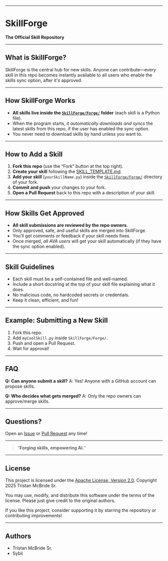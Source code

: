 ﻿
---

# SkillForge

**The Official Skill Repository**

---

## What is SkillForge?

SkillForge is the central hub for new skills. Anyone can contribute—every skill in this repo becomes instantly 
available to all users who enable the skills sync option, after it's approved.

---

## How SkillForge Works

* **All skills live inside the [`SkillForge/Forge/`](./SkillForge/Forge) folder** (each skill is a Python file).
* When the program starts, it *automatically downloads and syncs* the latest skills from this repo, if the user has enabled the sync option.
* You never need to download skills by hand unless you want to.

---

## How to Add a Skill

1. **Fork this repo** (use the “Fork” button at the top right).
2. **Create your skill** following the [SKILL_TEMPLATE.md](./SKILL_TEMPLATE.md).
3. **Add your skill** (`yourSkillName.py`) inside the [`SkillForge/Forge/`](./SkillForge/Forge) directory of your fork.
4. **Commit and push** your changes to your fork.
5. **Open a Pull Request** back to this repo with a description of your skill.

---

## How Skills Get Approved

* **All skill submissions are reviewed by the repo owners.**
* Only approved, safe, and useful skills are merged into SkillForge.
* You’ll get comments or feedback if your skill needs fixes.
* Once merged, *all AVA users* will get your skill automatically (if they have the sync option enabled).

---

## Skill Guidelines

* Each skill must be a self-contained file and well-named.
* Include a short docstring at the top of your skill file explaining what it does.
* No malicious code, no hardcoded secrets or credentials.
* Keep it clean, efficient, and fun!

---

## Example: Submitting a New Skill

1. Fork this repo.
2. Add `myCoolSkill.py` inside `SkillForge/Forge/`.
3. Push and open a Pull Request.
4. Wait for approval!

---

## FAQ

**Q: Can anyone submit a skill?**
A: Yes! Anyone with a GitHub account can propose skills.

**Q: Who decides what gets merged?**
A: Only the repo owners can approve/merge skills.

---

## Questions?

Open an [Issue](https://github.com/TristanMcBrideSr/SkillForge/issues) or [Pull Request](https://github.com/TristanMcBrideSr/SkillForge/pulls) any time!

---

> “**Forging skills, empowering AI.**”

---

## License

This project is licensed under the [Apache License, Version 2.0](LICENSE).
Copyright 2025 Tristan McBride Sr.

You may use, modify, and distribute this software under the terms of the license.
Please just give credit to the original authors.

If you like this project, consider supporting it by starring the repository or contributing improvements!

---

## Authors
- Tristan McBride Sr.
- Sybil
